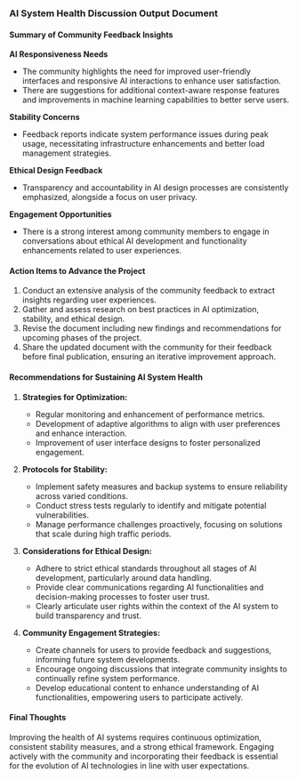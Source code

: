 

### AI System Health Discussion Output Document

#### Summary of Community Feedback Insights

**AI Responsiveness Needs**
- The community highlights the need for improved user-friendly interfaces and responsive AI interactions to enhance user satisfaction.
- There are suggestions for additional context-aware response features and improvements in machine learning capabilities to better serve users.

**Stability Concerns**
- Feedback reports indicate system performance issues during peak usage, necessitating infrastructure enhancements and better load management strategies.

**Ethical Design Feedback**
- Transparency and accountability in AI design processes are consistently emphasized, alongside a focus on user privacy.

**Engagement Opportunities**
- There is a strong interest among community members to engage in conversations about ethical AI development and functionality enhancements related to user experiences.

#### Action Items to Advance the Project
1. Conduct an extensive analysis of the community feedback to extract insights regarding user experiences.
2. Gather and assess research on best practices in AI optimization, stability, and ethical design.
3. Revise the document including new findings and recommendations for upcoming phases of the project.
4. Share the updated document with the community for their feedback before final publication, ensuring an iterative improvement approach.

#### Recommendations for Sustaining AI System Health
1. **Strategies for Optimization:**
   - Regular monitoring and enhancement of performance metrics.
   - Development of adaptive algorithms to align with user preferences and enhance interaction.
   - Improvement of user interface designs to foster personalized engagement.

2. **Protocols for Stability:**
   - Implement safety measures and backup systems to ensure reliability across varied conditions.
   - Conduct stress tests regularly to identify and mitigate potential vulnerabilities.
   - Manage performance challenges proactively, focusing on solutions that scale during high traffic periods.

3. **Considerations for Ethical Design:**
   - Adhere to strict ethical standards throughout all stages of AI development, particularly around data handling.
   - Provide clear communications regarding AI functionalities and decision-making processes to foster user trust.
   - Clearly articulate user rights within the context of the AI system to build transparency and trust.

4. **Community Engagement Strategies:**
   - Create channels for users to provide feedback and suggestions, informing future system developments.
   - Encourage ongoing discussions that integrate community insights to continually refine system performance.
   - Develop educational content to enhance understanding of AI functionalities, empowering users to participate actively.

#### Final Thoughts
Improving the health of AI systems requires continuous optimization, consistent stability measures, and a strong ethical framework. Engaging actively with the community and incorporating their feedback is essential for the evolution of AI technologies in line with user expectations.